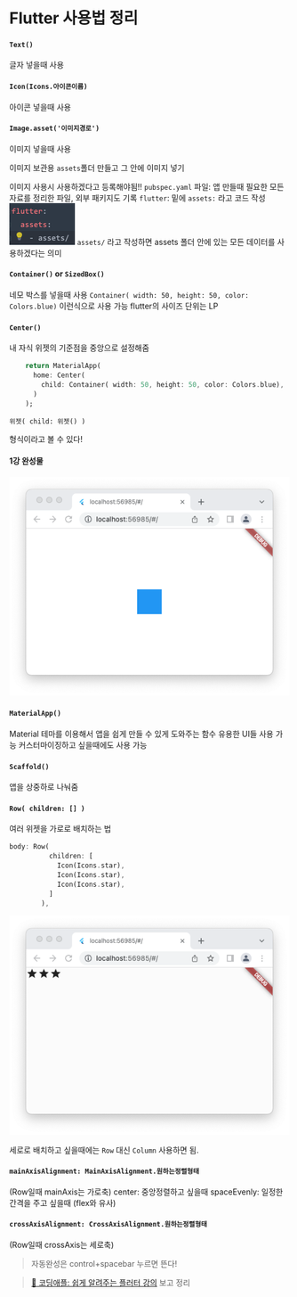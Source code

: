 # Flutter 사용법 정리

#### `Text()`
글자 넣을때 사용

#### `Icon(Icons.아이콘이름)`
아이콘 넣을때 사용

#### `Image.asset('이미지경로')`
이미지 넣을때 사용

이미지 보관용 `assets`폴더 만들고 그 안에 이미지 넣기

이미지 사용시 사용하겠다고 등록해야됨!!
`pubspec.yaml` 파일: 앱 만들때 필요한 모든 자료를 정리한 파일, 외부 패키지도 기록
`flutter`: 밑에 `assets:` 라고 코드 작성
![img_1.png](img_1.png)
`assets/` 라고 작성하면 assets 폴더 안에 있는 모든 데이터를 사용하겠다는 의미


#### `Container()` or `SizedBox()`
네모 박스를 넣을때 사용
`Container( width: 50, height: 50, color: Colors.blue)` 이런식으로 사용 가능
flutter의 사이즈 단위는 LP

#### `Center()`
내 자식 위젯의 기준점을 중앙으로 설정해줌
```dart
    return MaterialApp(
      home: Center(
        child: Container( width: 50, height: 50, color: Colors.blue),
      )
    );
```

```text
위젯( child: 위젯() )
```
 형식이라고 볼 수 있다!

#### 1강 완성물
![img.png](img.png)


 
#### `MaterialApp()`
Material 테마를 이용해서 앱을 쉽게 만들 수 있게 도와주는 함수
유용한 UI들 사용 가능
커스터마이징하고 싶을때에도 사용 가능

#### `Scaffold()`
앱을 상중하로 나눠줌

#### `Row( children: [] )`
여러 위젯을 가로로 배치하는 법
```dart
body: Row(
          children: [
            Icon(Icons.star),
            Icon(Icons.star),
            Icon(Icons.star),
          ]
        ),
```
![img_2.png](img_2.png)

세로로 배치하고 싶을때에는 `Row` 대신 `Column` 사용하면 됨.

#### `mainAxisAlignment: MainAxisAlignment.원하는정렬형태`
(Row일때 mainAxis는 가로축)
center: 중앙정렬하고 싶을때
spaceEvenly: 일정한 간격을 주고 싶을때 (flex와 유사)

#### `crossAxisAlignment: CrossAxisAlignment.원하는정렬형태`
(Row일때 crossAxis는 세로축)


> 자동완성은 control+spacebar 누르면 뜬다!





> [🔗 코딩애플: 쉽게 알려주는 플러터 강의](https://youtube.com/playlist?list=PLfLgtT94nNq1izG4R2WDN517iPX4WXH3C) 보고 정리